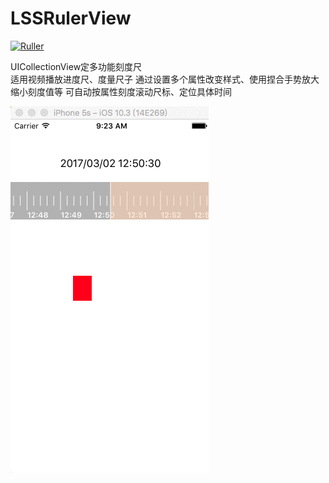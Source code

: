# LSSRulerView

[![Ruller](https://img.shields.io/badge/Ruller-1.0.0-ff69b4.svg)](https://www.baidu.com)

UICollectionView定多功能刻度尺  
适用视频播放进度尺、度量尺子
通过设置多个属性改变样式、使用捏合手势放大缩小刻度值等
可自动按属性刻度滚动尺标、定位具体时间


![image](https://github.com/LSSSSL/LSSRulerView/blob/master/%20Image/img.gif)
